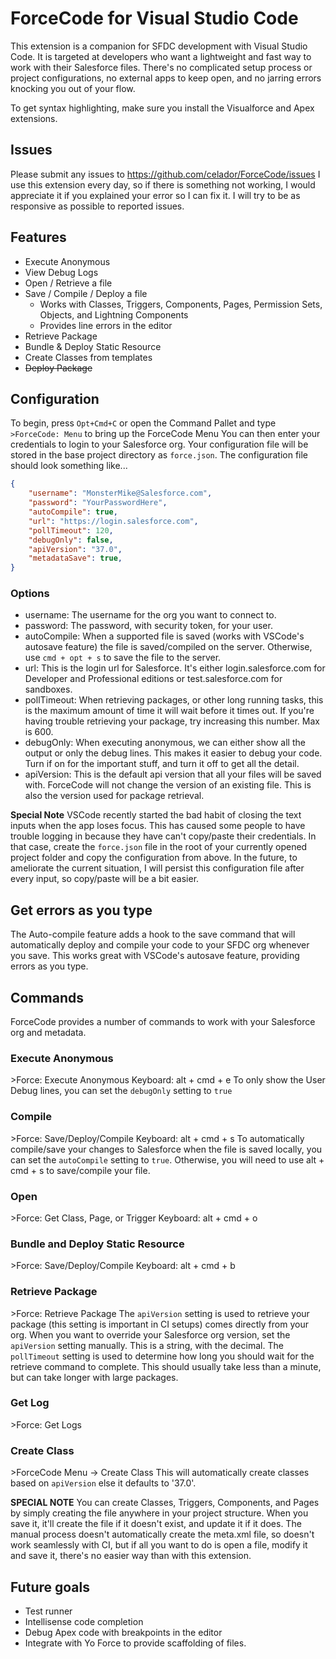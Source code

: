 # ForceCode for Visual Studio Code

This extension is a companion for SFDC development with Visual Studio Code.
It is targeted at developers who want a lightweight and fast way to work with their Salesforce files.
There's no complicated setup process or project configurations, no external apps to keep open, and no jarring errors knocking you out of your flow.

To get syntax highlighting, make sure you install the Visualforce and Apex extensions.

## Issues

Please submit any issues to <https://github.com/celador/ForceCode/issues>
I use this extension every day, so if there is something not working, I would appreciate it if you explained your error so I can fix it.
I will try to be as responsive as possible to reported issues.

## Features

* Execute Anonymous
* View Debug Logs
* Open / Retrieve a file
* Save / Compile / Deploy a file
  * Works with Classes, Triggers, Components, Pages, Permission Sets, Objects, and Lightning Components
  * Provides line errors in the editor
* Retrieve Package
* Bundle & Deploy Static Resource
* Create Classes from templates
* ~~Deploy Package~~

## Configuration

To begin, press `Opt+Cmd+C` or open the Command Pallet and type `>ForceCode: Menu` to bring up the ForceCode Menu
You can then enter your credentials to login to your Salesforce org.  Your configuration file will be stored in the base project directory as `force.json`.
The configuration file should look something like...

``` json
{
    "username": "MonsterMike@Salesforce.com",
    "password": "YourPasswordHere",
    "autoCompile": true,
    "url": "https://login.salesforce.com",
    "pollTimeout": 120,
    "debugOnly": false,
    "apiVersion": "37.0",
    "metadataSave": true,
}
```

### Options

* username: The username for the org you want to connect to.
* password: The password, with security token, for your user.
* autoCompile: When a supported file is saved (works with VSCode's autosave feature) the file is saved/compiled on the server.  Otherwise, use `cmd + opt + s` to save the file to the server.
* url: This is the login url for Salesforce.  It's either login.salesforce.com for Developer and Professional editions or test.salesforce.com for sandboxes.
* pollTimeout: When retrieving packages, or other long running tasks, this is the maximum amount of time it will wait before it times out.  If you're having trouble retrieving your package, try increasing this number.  Max is 600.
* debugOnly: When executing anonymous, we can either show all the output or only the debug lines.  This makes it easier to debug your code.  Turn if on for the important stuff, and turn it off to get all the detail.
* apiVersion: This is the default api version that all your files will be saved with.  ForceCode will not change the version of an existing file.  This is also the version used for package retrieval.

**Special Note**
VSCode recently started the bad habit of closing the text inputs when the app loses focus.
This has caused some people to have trouble logging in because they have can't copy/paste their credentials.
In that case, create the `force.json` file in the root of your currently opened project folder and copy the configuration from above.
In the future, to ameliorate the current situation, I will persist this configuration file after every input, so copy/paste will be a bit easier.

## Get errors as you type

The Auto-compile feature adds a hook to the save command that will automatically deploy and compile your code to your SFDC org whenever you save.
This works great with VSCode's autosave feature, providing errors as you type.

## Commands

ForceCode provides a number of commands to work with your Salesforce org and metadata.

### Execute Anonymous

\>Force: Execute Anonymous
Keyboard: alt + cmd + e
To only show the User Debug lines, you can set the `debugOnly` setting to `true`

### Compile

\>Force: Save/Deploy/Compile
Keyboard: alt + cmd + s
To automatically compile/save your changes to Salesforce when the file is saved locally, you can set the `autoCompile` setting to `true`.
Otherwise, you will need to use alt + cmd + s to save/compile your file.

### Open

\>Force: Get Class, Page, or Trigger
Keyboard: alt + cmd + o

### Bundle and Deploy Static Resource

\>Force: Save/Deploy/Compile
Keyboard: alt + cmd + b

### Retrieve Package

\>Force: Retrieve Package
The `apiVersion` setting is used to retrieve your package (this setting is important in CI setups) comes directly from your org.  When you want to override your Salesforce org version, set the `apiVersion` setting manually.  This is a string, with the decimal.
The `pollTimeout` setting is used to determine how long you should wait for the retrieve command to complete.  This should usually take less than a minute, but can take longer with large packages.

### Get Log

\>Force: Get Logs

### Create Class

\>ForceCode Menu -> Create Class
This will automatically create classes based on `apiVersion` else it defaults to '37.0'.

**SPECIAL NOTE**  You can create Classes, Triggers, Components, and Pages by simply creating the file anywhere in your project structure.
When you save it, it'll create the file if it doesn't exist, and update it if it does.
The manual process doesn't automatically create the meta.xml file, so doesn't work seamlessly with CI, but if all you want to do is open a file, modify it and save it, there's no easier way than with this extension.

## Future goals

* Test runner
* Intellisense code completion
* Debug Apex code with breakpoints in the editor
* Integrate with Yo Force to provide scaffolding of files.
